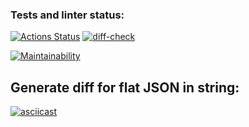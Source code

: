 ### Tests and linter status:
[![Actions Status](https://github.com/RamiGaggi/python-project-lvl2/workflows/hexlet-check/badge.svg)](https://github.com/RamiGaggi/python-project-lvl2/actions)
[![diff-check](https://github.com/RamiGaggi/python-project-lvl2/actions/workflows/gendiff-check.yml/badge.svg)](https://github.com/RamiGaggi/python-project-lvl2/actions/workflows/gendiff-check.yml)

[![Maintainability](https://api.codeclimate.com/v1/badges/6140e64cfc802ddecbd3/maintainability)](https://codeclimate.com/github/RamiGaggi/python-project-lvl2/maintainability)

## Generate diff for flat JSON in string:
[![asciicast](https://asciinema.org/a/JZWkJdkmyS3zfNH4ent5dceGN.svg)](https://asciinema.org/a/JZWkJdkmyS3zfNH4ent5dceGN)
